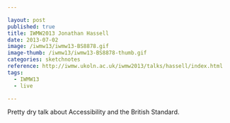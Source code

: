 ```yaml
---

layout: post
published: true
title: IWMW2013 Jonathan Hassell
date: 2013-07-02
image: /iwmw13/iwmw13-BS8878.gif
image-thumb: /iwmw13/iwmw13-BS8878-thumb.gif
categories: sketchnotes
reference: http://iwmw.ukoln.ac.uk/iwmw2013/talks/hassell/index.html
tags:
  - IWMW13
  - live

---
```


Pretty dry talk about Accessibility and the British Standard.
